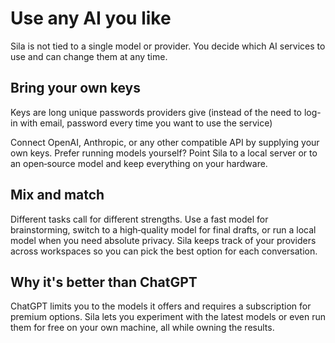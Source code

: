 # Use any AI you like

Sila is not tied to a single model or provider. You decide which AI services to use and can change them at any time.

## Bring your own keys
Keys are long unique passwords providers give (instead of the need to log-in with email, password every time you want to use the service)

Connect OpenAI, Anthropic, or any other compatible API by supplying your own keys. Prefer running models yourself? Point Sila to a local server or to an open‑source model and keep everything on your hardware.

## Mix and match

Different tasks call for different strengths. Use a fast model for brainstorming, switch to a high‑quality model for final drafts, or run a local model when you need absolute privacy. Sila keeps track of your providers across workspaces so you can pick the best option for each conversation.

## Why it's better than ChatGPT

ChatGPT limits you to the models it offers and requires a subscription for premium options. Sila lets you experiment with the latest models or even run them for free on your own machine, all while owning the results.
